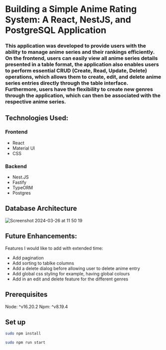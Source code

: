 # Building a Simple Anime Rating System: A React, NestJS, and PostgreSQL Application

### This application was developed to provide users with the ability to manage anime series and their rankings efficiently. On the frontend, users can easily view all anime series details presented in a table format, the application also enables users to perform essential CRUD (Create, Read, Update, Delete) operations, which allows them to create, edit, and delete anime series entries directly through the table interface. Furthermore, users have the flexibility to create new genres through the application, which can then be associated with the respective anime series.

## Technologies Used:

### Frontend

- React
- Material UI
- CSS

### Backend

- Nest.JS
- Fastify
- TypeORM
- Postgres

## Database Architecture

![Screenshot 2024-03-26 at 11 50 19](https://github.com/taliazwennis/CRUD-application/assets/126955512/4e2b10e8-7225-4dfe-99f6-0757343db9ae)

## Future Enhancements: 

Features I would like to add with extended time: 
 - Add pagination
 - Add sorting to tablke columns
 - Add a delete dialog before allowing user to delete anime entry
 - Add global css styling for example, having global colours
 - Add in an edit and delete feature for the different genres

## Prerequisites
Node: ^v16.20.2
Npm: ^v8.19.4

## Set up

```bash
sudo npm install
```

```bash
sudo npm run start
```





